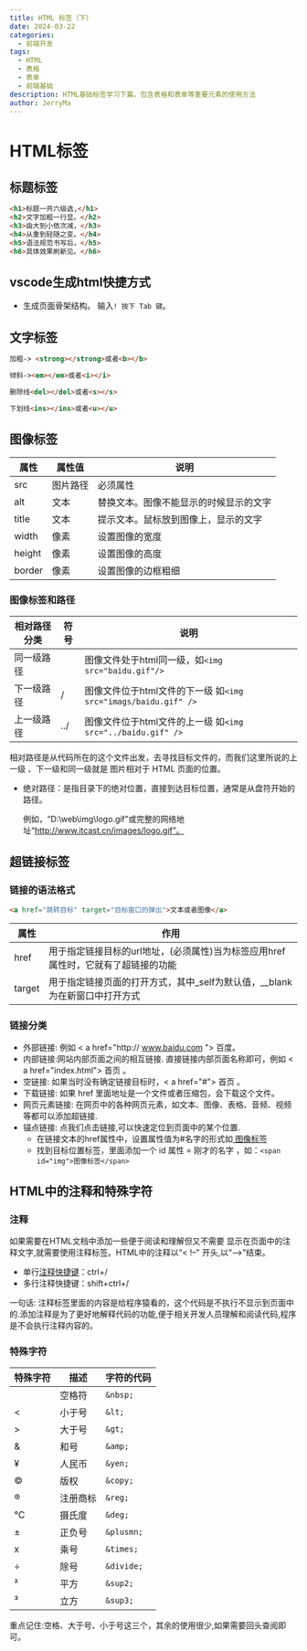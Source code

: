 ```yaml
---
title: HTML 标签（下）
date: 2024-03-22
categories:
  - 前端开发
tags:
  - HTML
  - 表格
  - 表单
  - 前端基础
description: HTML基础标签学习下篇，包含表格和表单等重要元素的使用方法
author: JerryMa
---
```


# HTML标签

## 标题标签

```html
<h1>标题一共六级选,</h1>
<h2>文字加粗一行显。</h2>
<h3>由大到小依次减，</h3>
<h4>从重到轻随之变。</h4>
<h5>语法规范书写后，</h5>
<h6>具体效果刷新见。</h6>
```

## vscode生成html快捷方式

* 生成页面骨架结构。 输入`! 按下 Tab 键`。

## 文字标签

```html
加粗-> <strong></strong>或者<b></b>
```

```html
倾斜-><em></em>或者<i></i>
```

```html
删除线<del></del>或者<s></s>
```

```html
下划线<ins></ins>或者<u></u>
```

##  <span id="img">  图像标签</span > 


| 属性   | 属性值   | 说明                                   |
| ------ | -------- | -------------------------------------- |
| src    | 图片路径 | 必须属性                               |
| alt    | 文本     | 替换文本。图像不能显示的时候显示的文字 |
| title  | 文本     | 提示文本。鼠标放到图像上，显示的文字   |
| width  | 像素     | 设置图像的宽度                         |
| height | 像素     | 设置图像的高度                         |
| border | 像素     | 设置图像的边框粗细                     |

### 图像标签和路径

| 相对路径分类 | 符号 | 说明                                                         |
| ------------ | ---- | ------------------------------------------------------------ |
| 同一级路径   |      | 图像文件处于html同一级，如`<img src="baidu.gif"/>`           |
| 下一级路径   | /    | 图像文件位于html文件的下一级  如`<img src="imags/baidu.gif" />` |
| 上一级路径   | ../  | 图像文件位于html文件的上一级 如`<img src="../baidu.gif" />`  |

相对路径是从代码所在的这个文件出发，去寻找目标文件的，而我们这里所说的上一级 、下一级和同一级就是 图片相对于 HTML 页面的位置。

* 绝对路径：是指目录下的绝对位置，直接到达目标位置，通常是从盘符开始的路径。

  例如，“D:\web\img\logo.gif”或完整的网络地址“http://www.itcast.cn/images/logo.gif”。

## 超链接标签

### 链接的语法格式

```html
<a href="跳转目标" target="目标窗口的弹出">文本或者图像</a>
```

| 属性   | 作用                                                         |
| ------ | ------------------------------------------------------------ |
| href   | 用于指定链接目标的url地址，(必须属性)当为标签应用href属性时，它就有了超链接的功能 |
| target | 用于指定链接页面的打开方式，其中_self为默认值，__blank为在新窗口中打开方式 |

### 链接分类

* 外部链接: 例如 < a href="http:// www.baidu.com "> 百度</a >。
* 内部链接:网站内部页面之间的相互链接. 直接链接内部页面名称即可，例如 < a href="index.html"> 首页 </a >。
* 空链接: 如果当时没有确定链接目标时，< a href="#"> 首页 </a > 。
* 下载链接: 如果 href 里面地址是一个文件或者压缩包，会下载这个文件。
* 网页元素链接: 在网页中的各种网页元素，如文本、图像、表格、音频、视频等都可以添加超链接.
* 锚点链接:  点我们点击链接,可以快速定位到页面中的某个位置. 
  * 在链接文本的href属性中，设置属性值为#名字的形式如<a href="#img"> 图像标签 </a> 
  * 找到目标位置标签，里面添加一个 id 属性 = 刚才的名字 ，如：`<span id="img">图像标签</span>`

## HTML中的注释和特殊字符

### 注释

<p>如果需要在HTML文档中添加一些便于阅读和理解但又不需要 显示在页面中的注释文字,就需要使用注释标签。HTML中的注释以“< !–" 开头,以“–>”结束。</p>

* 单行[注释快捷键](https://so.csdn.net/so/search?q=注释快捷键&spm=1001.2101.3001.7020)：ctrl+/
* 多行注释快捷键：shift+ctrl+/

一句话: 注释标签里面的内容是给程序猿看的，这个代码是不执行不显示到页面中的.添加注释是为了更好地解释代码的功能,便于相关开发人员理解和阅读代码,程序是不会执行注释内容的。

### 特殊字符

| 特殊字符 | 描述     | 字符的代码 |
| -------- | -------- | ---------- |
|          | 空格符   | `&nbsp;`   |
| <        | 小于号   | `&lt;`     |
| >        | 大于号   | `&gt;`     |
| &        | 和号     | `&amp;`    |
| ¥        | 人民币   | `&yen;`    |
| ©        | 版权     | `&copy;`   |
| ®        | 注册商标 | `&reg;`    |
| ℃        | 摄氏度   | `&deg;`    |
| ±        | 正负号   | `&plusmn;` |
| x        | 乘号     | `&times;`  |
| ÷        | 除号     | `&divide;` |
| ²        | 平方     | `&sup2;`   |
| ³        | 立方     | `&sup3;`   |

重点记住:空格、大于号、小于号这三个，其余的使用很少,如果需要回头查阅即可。